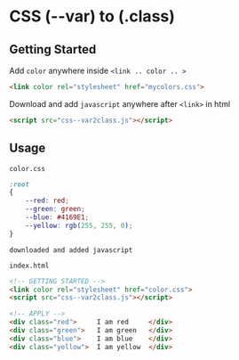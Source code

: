 # CSS (--var) to (.class)

## Getting Started

Add `color` anywhere inside `<link .. color .. >` <br>
```html
<link color rel="stylesheet" href="mycolors.css">
```

Download and add `javascript` anywhere after `<link>` in html <br>
```html
<script src="css--var2class.js"></script>
```

## Usage

`color.css`
```css
:root
{
    --red: red;
    --green: green;
    --blue: #4169E1;
    --yellow: rgb(255, 255, 0);
}
```

`downloaded and added javascript` 

`index.html`
```html
<!-- GETTING STARTED -->
<link color rel="stylesheet" href="color.css">
<script src="css--var2class.js"></script>

<!-- APPLY -->
<div class="red">     I am red     </div>
<div class="green">   I am green   </div>
<div class="blue">    I am blue    </div>
<div class="yellow">  I am yellow  </div>

```
